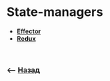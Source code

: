 # State-managers

* **<a href="./pages/effector/readme.md">Effector</a>**   
* **<a href="./pages/effector/readme.md">Redux</a>**

<br>

### ⟵ **<a href="../../readme.md">Назад</a>**